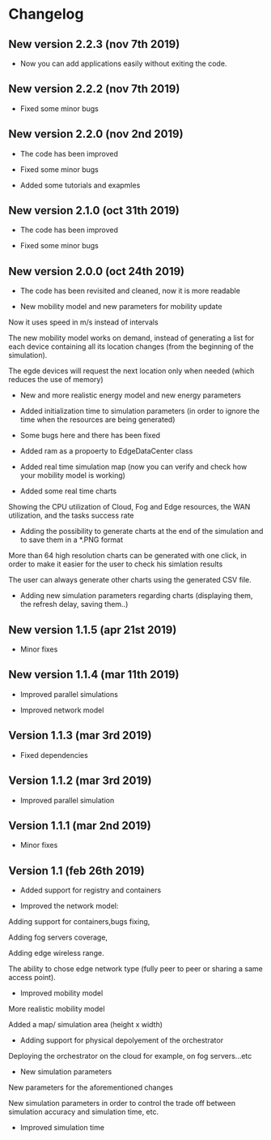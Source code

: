 # Changelog

## New version 2.2.3 (nov 7th 2019) 

*   Now you can add applications easily without exiting the code.

## New version 2.2.2 (nov 7th 2019) 

*   Fixed some minor bugs  

## New version 2.2.0 (nov 2nd 2019)

*   The code has been improved  

*   Fixed some minor bugs 

*   Added some tutorials and exapmles

## New version 2.1.0 (oct 31th 2019)

*   The code has been improved  

*   Fixed some minor bugs 

## New version 2.0.0 (oct 24th 2019)

*   The code has been revisited and cleaned, now it is more readable  

*   New mobility model and new parameters for mobility update 

   Now it uses speed in m/s instead of intervals
    
   The new mobility model works on demand, instead of generating a list for each device containing all its location changes (from the beginning of the simulation). 

   The egde devices will request the next location only when needed (which reduces the use of memory)
  
*   New and more realistic energy model and new energy parameters 

*   Added initialization time to simulation parameters (in order to ignore the time when the resources are being generated)

*   Some bugs here and there has been fixed 

*   Added ram as a propoerty to EdgeDataCenter class

*   Added real time simulation map (now you can verify and check how your mobility model is working)  

*   Added some real time charts 

   Showing the CPU utilization of Cloud, Fog and Edge resources, the WAN utilization, and the tasks success rate
  
*   Adding the possibility to generate charts at the end of the simulation and to save them in a *.PNG format 

   More than 64 high resolution charts can be generated with one click, in order to make it easier for the user to check his simlation results
  
  The user can always generate other charts using the generated CSV file.
  
*   Adding new simulation parameters regarding charts (displaying them, the refresh delay, saving them..)  

## New version 1.1.5 (apr 21st 2019)

*   Minor fixes

## New version 1.1.4 (mar 11th 2019)

*   Improved parallel simulations

*   Improved network model

## Version 1.1.3 (mar 3rd 2019)

*   Fixed dependencies 

## Version 1.1.2 (mar 3rd 2019)

*   Improved parallel simulation 

## Version 1.1.1 (mar 2nd 2019) 

*   Minor fixes

## Version 1.1 (feb 26th 2019)

*   Added support for registry and containers

*   Improved the network model: 

   Adding support for containers,bugs fixing, 
  
   Adding fog servers coverage, 
  
   Adding edge  wireless range.
  
   The ability to chose edge network type (fully peer to peer or sharing a same access point).
  
*   Improved mobility model

   More realistic mobility model
  
   Added a map/ simulation area (height x width)
  
*   Adding support for physical depolyement of the orchestrator 

   Deploying the orchestrator on the cloud for example, on fog servers...etc
  
*   New simulation parameters

   New parameters for the aforementioned changes
  
   New simulation parameters in order to control the trade off between simulation accuracy and simulation time, etc. 
  
*   Improved simulation time

